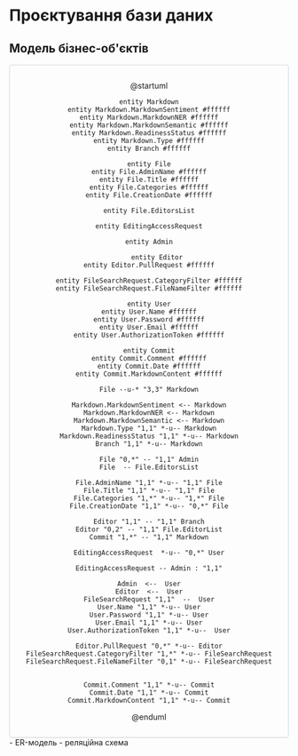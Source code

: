 # Проєктування бази даних


## Модель бізнес-об'єктів

<center style="
    border-radius:4px;
    border: 1px solid #cfd7e6;
    box-shadow: 0 1px 3px 0 rgba(89,105,129,.05), 0 1px 1px 0 rgba(0,0,0,.025);
    padding: 1em;"
>

@startuml

    entity Markdown
    entity Markdown.MarkdownSentiment #ffffff
    entity Markdown.MarkdownNER #ffffff
    entity Markdown.MarkdownSemantic #ffffff
    entity Markdown.ReadinessStatus #ffffff
    entity Markdown.Type #ffffff
    entity Branch #ffffff

    entity File
    entity File.AdminName #ffffff
    entity File.Title #ffffff
    entity File.Categories #ffffff
    entity File.CreationDate #ffffff
    
    entity File.EditorsList
    
    entity EditingAccessRequest
    
    entity Admin
    
        entity Editor
    entity Editor.PullRequest #ffffff
        
    entity FileSearchRequest.CategoryFilter #ffffff
    entity FileSearchRequest.FileNameFilter #ffffff
    
    entity User
    entity User.Name #ffffff
    entity User.Password #ffffff
    entity User.Email #ffffff
    entity User.AuthorizationToken #ffffff
    
    entity Commit
    entity Commit.Comment #ffffff
    entity Commit.Date #ffffff
    entity Commit.MarkdownContent #ffffff
    
    File --u-* "3,3" Markdown
    
    Markdown.MarkdownSentiment <-- Markdown
    Markdown.MarkdownNER <-- Markdown
    Markdown.MarkdownSemantic <-- Markdown
    Markdown.Type "1,1" *-u-- Markdown
    Markdown.ReadinessStatus "1,1" *-u-- Markdown
    Branch "1,1" *-u-- Markdown
    
    File "0,*" -- "1,1" Admin
    File  -- File.EditorsList
    
    File.AdminName "1,1" *-u-- "1,1" File
    File.Title "1,1" *-u-- "1,1" File
    File.Categories "1,*" *-u-- "1,*" File
    File.CreationDate "1,1" *-u-- "0,*" File
    
    Editor "1,1" -- "1,1" Branch
    Editor "0,2" -- "1,1" File.EditorList
    Commit "1,*" -- "1,1" Markdown
    
    EditingAccessRequest  *-u-- "0,*" User
    
    EditingAccessRequest -- Admin : "1,1"
    
    Admin  <--  User
    Editor  <--  User
    FileSearchRequest "1,1"  --  User
    User.Name "1,1" *-u-- User
    User.Password "1,1" *-u-- User
    User.Email "1,1" *-u-- User
    User.AuthorizationToken "1,1" *-u--  User
    
    Editor.PullRequest "0,*" *-u-- Editor
    FileSearchRequest.CategoryFilter "1,*" *-u-- FileSearchRequest
    FileSearchRequest.FileNameFilter "0,1" *-u-- FileSearchRequest
    
    
    Commit.Comment "1,1" *-u-- Commit
    Commit.Date "1,1" *-u-- Commit
    Commit.MarkdownContent "1,1" *-u-- Commit
    
@enduml

</center>
- ER-модель
- реляційна схема

